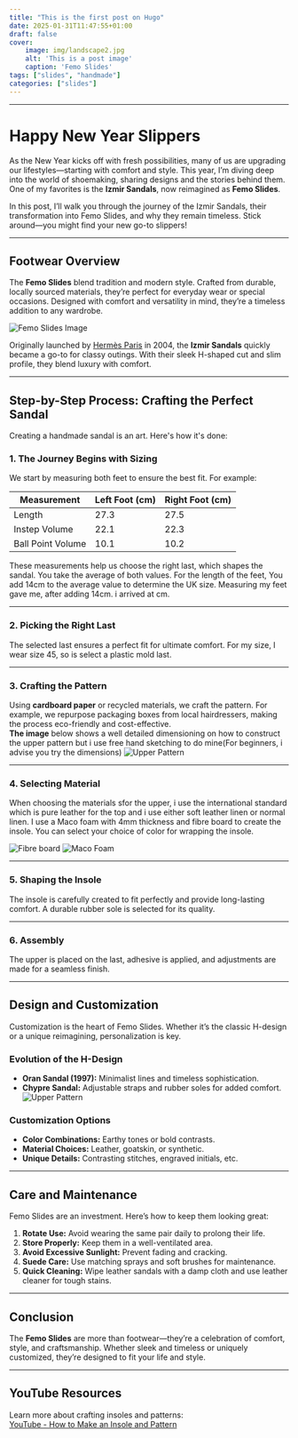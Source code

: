 ```yaml
---
title: "This is the first post on Hugo"
date: 2025-01-31T11:47:55+01:00
draft: false
cover:
    image: img/landscape2.jpg
    alt: 'This is a post image'
    caption: 'Femo Slides'
tags: ["slides", "handmade"]
categories: ["slides"]
---
```


---

# Happy New Year Slippers  

As the New Year kicks off with fresh possibilities, many of us are upgrading our lifestyles—starting with comfort and style. This year, I’m diving deep into the world of shoemaking, sharing designs and the stories behind them. One of my favorites is the **Izmir Sandals**, now reimagined as **Femo Slides**.  

In this post, I’ll walk you through the journey of the Izmir Sandals, their transformation into Femo Slides, and why they remain timeless. Stick around—you might find your new go-to slippers!

---

## Footwear Overview  

The **Femo Slides** blend tradition and modern style. Crafted from durable, locally sourced materials, they’re perfect for everyday wear or special occasions. Designed with comfort and versatility in mind, they’re a timeless addition to any wardrobe.  

![Femo Slides Image](/posts/cover.jpg)


Originally launched by [Hermès Paris](https://en.wikipedia.org/wiki/Herm%C3%A8s) in 2004, the **Izmir Sandals** quickly became a go-to for classy outings. With their sleek H-shaped cut and slim profile, they blend luxury with comfort.  


---

## Step-by-Step Process: Crafting the Perfect Sandal  

Creating a handmade sandal is an art. Here's how it's done:


### 1. The Journey Begins with Sizing  
We start by measuring both feet to ensure the best fit. For example:  

| Measurement       | Left Foot (cm) | Right Foot (cm) |
|-------------------|----------------|-----------------|
| Length            | 27.3           | 27.5            |
| Instep Volume     | 22.1           | 22.3            |
| Ball Point Volume | 10.1           | 10.2            |

These measurements help us choose the right last, which shapes the sandal.
You take the average of both values. For the length of the feet, You add 14cm to the average value to determine the UK size. Measuring my feet gave me, after adding 14cm. i arrived at cm.

---

### 2. Picking the Right Last  
The selected last ensures a perfect fit for ultimate comfort.
For my size, I wear size 45, so is select a plastic mold last.

---

### 3. Crafting the Pattern  
Using **cardboard paper** or recycled materials, we craft the pattern. For example, we repurpose packaging boxes from local hairdressers, making the process eco-friendly and cost-effective.  
**The image** below shows a well detailed dimensioning on how to construct the upper pattern but i use free hand sketching to do mine(For beginners, i advise you try the dimensions)
![Upper Pattern](/posts/patternadj.jpg)  


---

### 4. Selecting Material  
When choosing the materials sfor the upper, i use the international standard which is pure leather for the top and i use either soft leather linen or normal linen. 
I use a Maco foam with 4mm thickness and fibre board to create the insole. You can select your choice of color for wrapping the insole. 

![Fibre board](/posts/fiberboard.jpg)
![Maco Foam](/posts/material1.jpg)

---

### 5. Shaping the Insole  
The insole is carefully created to fit perfectly and provide long-lasting comfort. A durable rubber sole is selected for its quality.

---

### 6. Assembly  
The upper is placed on the last, adhesive is applied, and adjustments are made for a seamless finish.

---


## Design and Customization  

Customization is the heart of Femo Slides. Whether it’s the classic H-design or a unique reimagining, personalization is key.  

### Evolution of the H-Design  
- **Oran Sandal (1997):** Minimalist lines and timeless sophistication.  
- **Chypre Sandal:** Adjustable straps and rubber soles for added comfort.  
![Upper Pattern](/posts/chypre_sandals.jpg) 
### Customization Options  
- **Color Combinations:** Earthy tones or bold contrasts.  
- **Material Choices:** Leather, goatskin, or synthetic.  
- **Unique Details:** Contrasting stitches, engraved initials, etc.  

---

## Care and Maintenance  

Femo Slides are an investment. Here’s how to keep them looking great:  

1. **Rotate Use:** Avoid wearing the same pair daily to prolong their life.  
2. **Store Properly:** Keep them in a well-ventilated area.  
3. **Avoid Excessive Sunlight:** Prevent fading and cracking.  
4. **Suede Care:** Use matching sprays and soft brushes for maintenance.  
5. **Quick Cleaning:** Wipe leather sandals with a damp cloth and use leather cleaner for tough stains.  



---

## Conclusion  

The **Femo Slides** are more than footwear—they’re a celebration of comfort, style, and craftsmanship. Whether sleek and timeless or uniquely customized, they’re designed to fit your life and style.  

---

## YouTube Resources  

Learn more about crafting insoles and patterns:  
[YouTube - How to Make an Insole and Pattern](https://www.youtube.com/watch?v=example)

